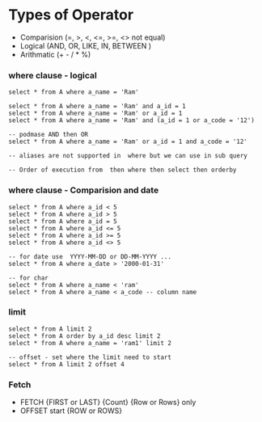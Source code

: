 # Types of Operator
- Comparision (=, >, <, <=, >=, <> not equal)
- Logical (AND, OR, LIKE, IN, BETWEEN )
- Arithmatic (+ - / * %)

### where clause - logical
```
select * from A where a_name = 'Ram'

select * from A where a_name = 'Ram' and a_id = 1
select * from A where a_name = 'Ram' or a_id = 1
select * from A where a_name = 'Ram' and (a_id = 1 or a_code = '12')

-- podmase AND then OR
select * from A where a_name = 'Ram' or a_id = 1 and a_code = '12'

-- aliases are not supported in  where but we can use in sub query

-- Order of execution from  then where then select then orderby
```

### where clause - Comparision and date 
```
select * from A where a_id < 5
select * from A where a_id > 5
select * from A where a_id = 5
select * from A where a_id <= 5
select * from A where a_id >= 5
select * from A where a_id <> 5

-- for date use  YYYY-MM-DD or DD-MM-YYYY ...
select * from A where a_date > '2000-01-31'

-- for char
select * from A where a_name < 'ram'
select * from A where a_name < a_code -- column name
```

### limit 
```
select * from A limit 2
select * from A order by a_id desc limit 2
select * from A where a_name = 'ram1' limit 2

-- offset - set where the limit need to start
select * from A limit 2 offset 4
```

### Fetch 
- FETCH {FIRST or LAST} {Count} {Row or Rows} only
- OFFSET start {ROW or ROWS}
